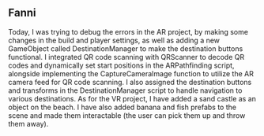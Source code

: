 <h2>Fanni</h2>
Today, I was trying to debug the errors in the AR project, by making some changes in the build and player settings, as well as adding a new GameObject called DestinationManager to make the destination buttons functional. 
I integrated QR code scanning with QRScanner to decode QR codes and dynamically set start positions in the ARPathfinding script, alongside implementing the CaptureCameraImage function to utilize the AR camera feed for QR code scanning. 
I also assigned the destination buttons and transforms in the DestinationManager script to handle navigation to various destinations. 
As for the VR project, I have added a sand castle as an object on the beach. I have also added banana and fish prefabs to the scene and made them interactable (the user can pick them up and throw them away). 
